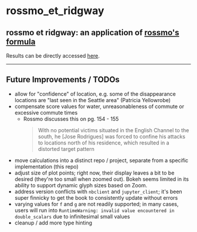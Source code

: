 # rossmo_et_ridgway

## rossmo et ridgway: an application of [rossmo's formula](https://en.wikipedia.org/wiki/Rossmo%27s_formula)

Results can be directly accessed [here](https://aufdemarbeitsmarkt.github.io/rossmo_et_ridgway/).

---

## Future Improvements / TODOs

- allow for "confidence" of location, e.g. some of the disappearance locations are "last seen in the Seattle area" (Patricia Yellowrobe)
- compensate score values for water, unreasonableness of commute or excessive commute times
    - Rossmo discusses this on pg. 154 - 155
        >With no potential victims situated in the English Channel to
the south, he [Jose Rodrigues] was forced to confine his attacks to locations north of his residence,
which resulted in a distorted target pattern
- move calculations into a distinct repo / project, separate from a specific implementation (this repo)
- adjust size of plot points; right now, their display leaves a bit to be desired (they're too small when zoomed out). Bokeh seems limited in its ability to support dynamic glyph sizes based on Zoom.
- address version conflicts with `nbclient` and `jupyter_client`; it's been super finnicky to get the book to consistently update without errors
- varying values for `f` and `g` are not readily supported; in many cases, users will run into `RuntimeWarning: invalid value encountered in double_scalars` due to infinitesimal small values
- cleanup / add more type hinting